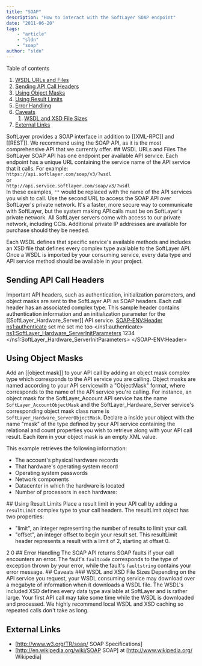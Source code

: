 ```yaml
---
title: "SOAP"
description: "How to interact with the SoftLayer SOAP endpoint"
date: "2011-06-20"
tags:
    - "article"
    - "sldn"
    - "soap"
author: "sldn"
---
```



<script type="text/javascript">toc_collapse=0;</script><div class="toc" id="toc7">
<div class="toc-title">Table of contents<span class="toc-toggle-message">&nbsp;</span></div>
<div class="toc-list">
<ol>
<li class="toc-level-1"><a href="#WSDL_URLs_and_Files">WSDL URLs and Files</a></li>
<li class="toc-level-1"><a href="#Sending_API_Call_Headers">Sending API Call Headers</a></li>
<li class="toc-level-1"><a href="#Using_Object_Masks">Using Object Masks</a></li>
<li class="toc-level-1"><a href="#Using_Result_Limits">Using Result Limits</a></li>
<li class="toc-level-1"><a href="#Error_Handling">Error Handling</a></li>
<li class="toc-level-1"><a href="#Caveats">Caveats</a>
<ol>
<li class="toc-level-2"><a href="#WSDL_and_XSD_File_Sizes">WSDL and XSD File Sizes</a></li>
</ol>
</li>
<li class="toc-level-1"><a href="#External_Links">External Links</a></li>
</ol>
</div>
</div>
SoftLayer provides a SOAP interface in addition to [[XML-RPC]] and [[REST]]. We recommend using the SOAP API, as it is the most comprehensive API that we currently offer.
## WSDL URLs and Files
The SoftLayer SOAP API has one endpoint per available API service. Each endpoint has a unique URL containing the service name of the API service that it calls.  For example:
<code>
https://api.softlayer.com/soap/v3/<serviceName>?wsdl
</code>
or
<code>
http://api.service.softlayer.com/soap/v3/<serviceName>?wsdl
</code>
In these examples, <code>"<serviceName>"</code> would be replaced with the name of the API services you wish to call. Use the second URL to access the SOAP API over SoftLayer's private network. It's a faster, more secure way to communicate with SoftLayer, but the system making API calls must be on SoftLayer's private network.  All SoftLayer servers come with access to our private network, including CCIs.  Additional private IP addresses are available for purchase should they be needed.

Each WSDL defines that specific service's available methods and includes an XSD file that defines every complex type available to the SoftLayer API. Once a WSDL is imported by your consuming service,  every data type and API service method should be available in your project.
## Sending API Call Headers
Important API headers, such as authentication, initialization parameters, and object masks are sent to the SoftLayer API as SOAP headers. Each call header has an associated complex type. This sample header contains authentication information and an initialization parameter for the [[SoftLayer_Hardware_Server]] API service.
<xml>
<SOAP-ENV:Header>
    <ns1:authenticate>
        <username>set me</username>
        <apiKey>set me too</apiKey>
    </ns1:authenticate>
    <ns1:SoftLayer_Hardware_ServerInitParameters>
        <id>1234</id>
    </ns1:SoftLayer_Hardware_ServerInitParameters>
</SOAP-ENV:Header>
</xml>
## Using Object Masks
Add an [[object mask]] to your API call by adding an object mask complex type which corresponds to the API service you are calling. Object masks are named according to your API servicewith a "<code><serviceName></code>ObjectMask" format, where <code><serviceName></code> corresponds to the name of the API service you're calling. For instance, an object mask for the SoftLayer_Account API service has the name <code>SoftLayer_AccountObjectMask</code> and the SoftLayer_Hardware_Server service's corresponding object mask class name is <code>SoftLayer_Hardware_ServerObjectMask</code>.
Declare a <code><mask></code> inside your object with the name "mask" of the type defined by your API service containing the relational and count properties you wish to retrieve along with your API call result. Each item in your object mask is an empty XML value.

This example retrieves the following information:

* The account's physical hardware records 
* That hardware's operating system record 
* Operating system passwords 
* Network components 
* Datacenter in which the hardware is located 
* Number of processors in each hardware:
<xml>
<SoftLayer_Hardware_ServerObjectMask xsi:type="v3:SoftLayer_Hardware_ServerObjectMask">
    <mask xsi:type="slt:SoftLayer_Hardware_Server" xmlns:slt="https://api.softlayer.com/soap/v3/SLTypes/">
        <operatingSystem>
            <passwords />
        </operatingSystem>
        <datacenter />
        <processorCount />
    </mask>
</SoftLayer_Hardware_ServerObjectMask>
</xml>
## Using Result Limits
Place a result limit in your API call by adding a <code>resultLimit</code> complex type to your call headers. The resultLimit object has two properties:

* "limit", an integer representing the number of results to limit your call.
* "offset", an integer offset to begin your result set.
This resultLimit header represents a result with a limit of 2, starting at offset 0.
<xml>
<resultLimit xsi:type="slt:resultLimit" xmlns:slt="http://api.service.softlayer.com/soap/v3/SLTypes/">
    <limit xsi:type="xsd:int">2</limit>
    <offset xsi:type="xsd:int">0</offset>
</resultLimit>
</xml>
## Error Handling
The SOAP API returns SOAP faults if your call encounters an error. The fault's <code>faultcode</code> corresponds to the type of exception thrown by your error, while the fault's <code>faultstring</code> contains your error message.
## Caveats
### WSDL and XSD File Sizes
Depending on the API service you request, your WSDL consuming service may download over a megabyte of information when it downloads a WSDL file. The WSDL's included XSD defines every data type available at SoftLayer and is rather large. Your first API call may take some time while the WSDL is downloaded and processed. We highly recommend local WSDL and XSD caching so repeated calls don't take as long.

## External Links
* [http://www.w3.org/TR/soap/ SOAP Specifications]
* [http://en.wikipedia.org/wiki/SOAP SOAP] at [http://www.wikipedia.org/ Wikipedia]